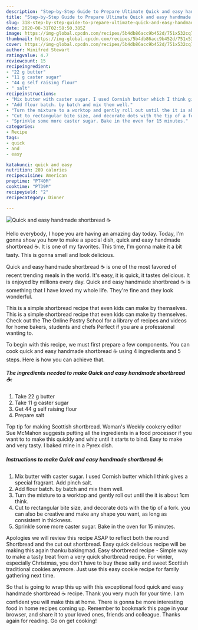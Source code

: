 ```yaml
---
description: "Step-by-Step Guide to Prepare Ultimate Quick and easy handmade shortbread ☕️"
title: "Step-by-Step Guide to Prepare Ultimate Quick and easy handmade shortbread ☕️"
slug: 318-step-by-step-guide-to-prepare-ultimate-quick-and-easy-handmade-shortbread
date: 2020-08-31T02:58:50.385Z
image: https://img-global.cpcdn.com/recipes/5b4db86acc9b452d/751x532cq70/quick-and-easy-handmade-shortbread-☕️-recipe-main-photo.jpg
thumbnail: https://img-global.cpcdn.com/recipes/5b4db86acc9b452d/751x532cq70/quick-and-easy-handmade-shortbread-☕️-recipe-main-photo.jpg
cover: https://img-global.cpcdn.com/recipes/5b4db86acc9b452d/751x532cq70/quick-and-easy-handmade-shortbread-☕️-recipe-main-photo.jpg
author: Winifred Stewart
ratingvalue: 4.7
reviewcount: 15
recipeingredient:
- "22 g butter"
- "11 g caster sugar"
- "44 g self raising flour"
- " salt"
recipeinstructions:
- "Mix butter with caster sugar. I used Cornish butter which I think gives a special fragrant. Add pinch salt."
- "Add flour batch. by batch and mix them well."
- "Turn the mixture to a worktop and gently roll out until the it is about 1cm think."
- "Cut to rectangular bite size, and decorate dots with the tip of a fork. you can also be creative and make any shape you want, as long as consistent in thickness."
- "Sprinkle some more caster sugar. Bake in the oven for 15 minutes."
categories:
- Recipe
tags:
- quick
- and
- easy

katakunci: quick and easy 
nutrition: 289 calories
recipecuisine: American
preptime: "PT40M"
cooktime: "PT39M"
recipeyield: "2"
recipecategory: Dinner

---
```



![Quick and easy handmade shortbread ☕️](https://img-global.cpcdn.com/recipes/5b4db86acc9b452d/751x532cq70/quick-and-easy-handmade-shortbread-☕️-recipe-main-photo.jpg)

Hello everybody, I hope you are having an amazing day today. Today, I'm gonna show you how to make a special dish, quick and easy handmade shortbread ☕️. It is one of my favorites. This time, I'm gonna make it a bit tasty. This is gonna smell and look delicious.

Quick and easy handmade shortbread ☕️ is one of the most favored of recent trending meals in the world. It's easy, it is quick, it tastes delicious. It is enjoyed by millions every day. Quick and easy handmade shortbread ☕️ is something that I have loved my whole life. They're fine and they look wonderful.

This is a simple shortbread recipe that even kids can make by themselves. This is a simple shortbread recipe that even kids can make by themselves. Check out the The Online Pastry School for a library of recipes and videos for home bakers, students and chefs Perfect if you are a professional wanting to.


To begin with this recipe, we must first prepare a few components. You can cook quick and easy handmade shortbread ☕️ using 4 ingredients and 5 steps. Here is how you can achieve that.

<!--inarticleads1-->

##### The ingredients needed to make Quick and easy handmade shortbread ☕️:

1. Take 22 g butter
1. Take 11 g caster sugar
1. Get 44 g self raising flour
1. Prepare  salt


Top tip for making Scottish shortbread. Woman&#39;s Weekly cookery editor Sue McMahon suggests putting all the ingredients in a food processor if you want to to make this quickly and whiz until it starts to bind. Easy to make and very tasty. I baked mine in a Pyrex dish. 

<!--inarticleads2-->

##### Instructions to make Quick and easy handmade shortbread ☕️:

1. Mix butter with caster sugar. I used Cornish butter which I think gives a special fragrant. Add pinch salt.
1. Add flour batch. by batch and mix them well.
1. Turn the mixture to a worktop and gently roll out until the it is about 1cm think.
1. Cut to rectangular bite size, and decorate dots with the tip of a fork. you can also be creative and make any shape you want, as long as consistent in thickness.
1. Sprinkle some more caster sugar. Bake in the oven for 15 minutes.


Apologies we will review this recipe ASAP to reflect both the round Shortbread and the cut out shortbread. Easy quick delicious recipe will be making this again thanku bakingmad. Easy shortbread recipe - Simple way to make a tasty treat from a very quick shortbread recipe. For winter, especially Christmas, you don&#39;t have to buy these salty and sweet Scottish traditional cookies anymore. Just use this easy cookie recipe for family gathering next time. 

So that is going to wrap this up with this exceptional food quick and easy handmade shortbread ☕️ recipe. Thank you very much for your time. I am confident you will make this at home. There is gonna be more interesting food in home recipes coming up. Remember to bookmark this page in your browser, and share it to your loved ones, friends and colleague. Thanks again for reading. Go on get cooking!
